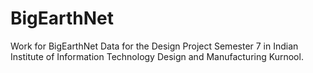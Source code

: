 # BigEarthNet
Work for BigEarthNet Data for the Design Project Semester 7 in Indian Institute of Information Technology Design and Manufacturing Kurnool.
